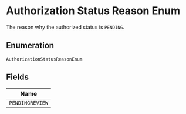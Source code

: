 
# Authorization Status Reason Enum

The reason why the authorized status is `PENDING`.

## Enumeration

`AuthorizationStatusReasonEnum`

## Fields

| Name |
|  --- |
| `PENDINGREVIEW` |

